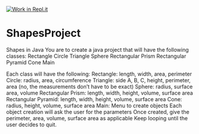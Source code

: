 [![Work in Repl.it](https://classroom.github.com/assets/work-in-replit-14baed9a392b3a25080506f3b7b6d57f295ec2978f6f33ec97e36a161684cbe9.svg)](https://classroom.github.com/online_ide?assignment_repo_id=4814624&assignment_repo_type=AssignmentRepo)
# ShapesProject
 
Shapes in Java
You are to create a java project that will have the following classes:
Rectangle
Circle
Triangle
Sphere
Rectangular Prism
Rectangular Pyramid
Cone
Main

Each class will have the following:
Rectangle:
length, width, area, perimeter
Circle:
radius, area, circumference
Triangle:
side A, B, C, height, perimeter, area (no, the measurements don’t have to be exact)
Sphere:
radius, surface area, volume
Rectangular Prism:
length, width, height, volume, surface area
Rectangular Pyramid:
length, width, height, volume, surface area
Cone:
radius, height, volume, surface area
Main:
Menu to create objects
Each object creation will ask the user for the parameters
Once created, give the perimeter, area, volume, surface area as applicable
Keep looping until the user decides to quit.
